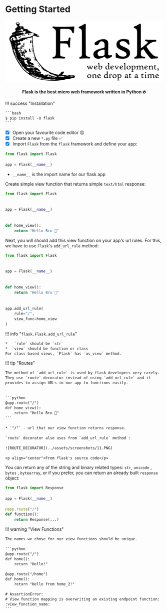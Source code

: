 # Getting Started

![Result](../assets/flask_logo.png)

<h4 style="text-align:center;">
    Flask is the best micro web framework written in Python 🔥
</h4>

!!! success "Installation"

    ```bash
    $ pip install -U flask
    ```

- [x] Open your favourite code editor 😍
- [x] Create a new `*.py` file ✅
- [x] Import `Flask` from the `flask` framework and define your app:

```python hl_lines="3"
from flask import Flask

app = Flask(__name__)
```

- `__name__` is the import name for our flask app

Create simple view function that returns simple `text/html` response:

```python hl_lines="7 8"
from flask import Flask


app = Flask(__name__)


def home_view():
    return "Hello Bro 👋"
```

Next, you will should add this view function on your app's url rules. For this, we have to use `Flask`'s `add_url_rule` method:

```python hl_lines="11-14"
from flask import Flask


app = Flask(__name__)


def home_view():
    return "Hello Bro 👋"


app.add_url_rule(
    rule="/",
    view_func=home_view
)
```

!!! info "`flask.Flask.add_url_rule`"

    *   `rule` should be `str`
    *  `view` should be function or class
    For class based views, `Flask` has `as_view` method.

!!! tip "Routes"

    The method of `add_url_rule` is used by flask developers very rarely. They use `route` decorator instead of using `add_url_rule` and it provides to assign URLs in our app to functions easily.


    ```python
    @app.route("/")
    def home_view():
        return "Hello Bro 👋"
    ```

    * `"/"` - url that our view function returns response.

    `route` decorator also uses from `add_url_rule` method :

    ![ROUTE_DECORATOR](../assets/screenshots/11.PNG)

    <p align="center">From flask's source code</p>

You can return any of the string and binary related types: `str`, `unicode` , `bytes` , `bytearray`, or if you prefer, you can return an already built `response` object:

```python
from flask import Response

app = Flask(__name__)

@app.route("/")
def function():
    return Response(...)
```

!!! warning "View Functions"

    The names we chose for our view functions should be unique.

    ```python
    @app.route("/")
    def home():
        return "Hello!"

    @app.route("/home")
    def home():
        return "Hello from home_2!"

    # AssertionError:
    # View function mapping is overwriting an existing endpoint function: :view_function_name:
    ```
